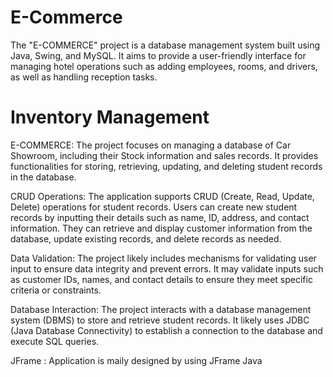 # E-Commerce

The "E-COMMERCE" project is a database management system built using Java, Swing, and MySQL. It aims to provide a user-friendly interface for managing hotel operations such as adding employees, rooms, and drivers, as well as handling reception tasks.

# Inventory Management

E-COMMERCE: The project focuses on managing a database of Car Showroom, including their Stock information and sales records. It provides functionalities for storing, retrieving, updating, and deleting student records in the database.

CRUD Operations: The application supports CRUD (Create, Read, Update, Delete) operations for student records. Users can create new student records by inputting their details such as name, ID, address, and contact information. They can retrieve and display customer information from the database, update existing records, and delete records as needed.

Data Validation: The project likely includes mechanisms for validating user input to ensure data integrity and prevent errors. It may validate inputs such as customer IDs, names, and contact details to ensure they meet specific criteria or constraints.

Database Interaction: The project interacts with a database management system (DBMS) to store and retrieve student records. It likely uses JDBC (Java Database Connectivity) to establish a connection to the database and execute SQL queries.

JFrame : Application is maily designed by using JFrame Java
